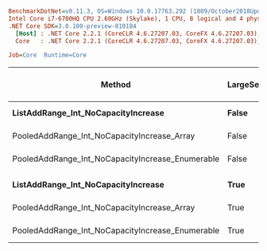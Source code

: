 ``` ini

BenchmarkDotNet=v0.11.3, OS=Windows 10.0.17763.292 (1809/October2018Update/Redstone5)
Intel Core i7-6700HQ CPU 2.60GHz (Skylake), 1 CPU, 8 logical and 4 physical cores
.NET Core SDK=3.0.100-preview-010184
  [Host] : .NET Core 2.2.1 (CoreCLR 4.6.27207.03, CoreFX 4.6.27207.03), 64bit RyuJIT
  Core   : .NET Core 2.2.1 (CoreCLR 4.6.27207.03, CoreFX 4.6.27207.03), 64bit RyuJIT

Job=Core  Runtime=Core  

```
|                                           Method | LargeSets |      Mean |     Error |    StdDev | Ratio | Gen 0/1k Op | Gen 1/1k Op | Gen 2/1k Op | Allocated Memory/Op |
|------------------------------------------------- |---------- |----------:|----------:|----------:|------:|------------:|------------:|------------:|--------------------:|
|              **ListAddRange_Int_NoCapacityIncrease** |     **False** | **588.11 us** | **2.4683 us** | **2.3088 us** |  **1.00** |           **-** |           **-** |           **-** |                   **-** |
|      PooledAddRange_Int_NoCapacityIncrease_Array |     False | 568.40 us | 1.4385 us | 1.3456 us |  0.97 |           - |           - |           - |                   - |
| PooledAddRange_Int_NoCapacityIncrease_Enumerable |     False | 620.70 us | 1.9538 us | 1.8276 us |  1.06 |           - |           - |           - |                   - |
|                                                  |           |           |           |           |       |             |             |             |                     |
|              **ListAddRange_Int_NoCapacityIncrease** |      **True** |  **19.75 us** | **0.0925 us** | **0.0865 us** |  **1.00** |           **-** |           **-** |           **-** |                   **-** |
|      PooledAddRange_Int_NoCapacityIncrease_Array |      True |  20.17 us | 0.0338 us | 0.0283 us |  1.02 |           - |           - |           - |                   - |
| PooledAddRange_Int_NoCapacityIncrease_Enumerable |      True |  19.88 us | 0.0764 us | 0.0715 us |  1.01 |           - |           - |           - |                   - |
